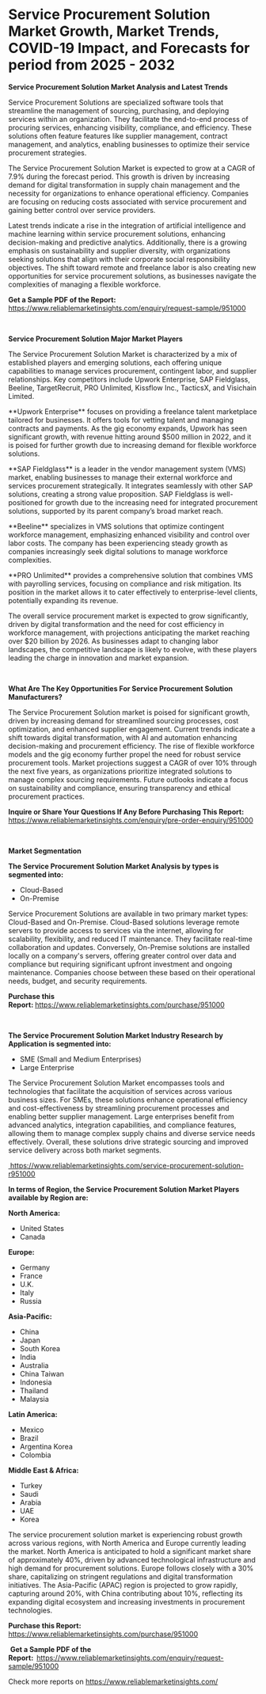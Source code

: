 <p><h1>Service Procurement Solution Market Growth, Market Trends, COVID-19 Impact, and Forecasts for period from 2025 - 2032</h1></p><p><strong>Service Procurement Solution Market Analysis and Latest Trends</strong></p>
<p><p>Service Procurement Solutions are specialized software tools that streamline the management of sourcing, purchasing, and deploying services within an organization. They facilitate the end-to-end process of procuring services, enhancing visibility, compliance, and efficiency. These solutions often feature features like supplier management, contract management, and analytics, enabling businesses to optimize their service procurement strategies.</p><p>The Service Procurement Solution Market is expected to grow at a CAGR of 7.9% during the forecast period. This growth is driven by increasing demand for digital transformation in supply chain management and the necessity for organizations to enhance operational efficiency. Companies are focusing on reducing costs associated with service procurement and gaining better control over service providers.</p><p>Latest trends indicate a rise in the integration of artificial intelligence and machine learning within service procurement solutions, enhancing decision-making and predictive analytics. Additionally, there is a growing emphasis on sustainability and supplier diversity, with organizations seeking solutions that align with their corporate social responsibility objectives. The shift toward remote and freelance labor is also creating new opportunities for service procurement solutions, as businesses navigate the complexities of managing a flexible workforce.</p></p>
<p><strong>Get a Sample PDF of the Report:&nbsp;</strong> <a href="https://www.reliablemarketinsights.com/enquiry/request-sample/951000?utm_campaign=2535&utm_medium=2&utm_source=Github&utm_content=ia&utm_term=08032025&utm_id=service-procurement-solution">https://www.reliablemarketinsights.com/enquiry/request-sample/951000</a></p>
<p>&nbsp;</p>
<p><strong>Service Procurement Solution Major Market Players</strong></p>
<p><p>The Service Procurement Solution Market is characterized by a mix of established players and emerging solutions, each offering unique capabilities to manage services procurement, contingent labor, and supplier relationships. Key competitors include Upwork Enterprise, SAP Fieldglass, Beeline, TargetRecruit, PRO Unlimited, Kissflow Inc., TacticsX, and Visichain Limited.</p><p>**Upwork Enterprise** focuses on providing a freelance talent marketplace tailored for businesses. It offers tools for vetting talent and managing contracts and payments. As the gig economy expands, Upwork has seen significant growth, with revenue hitting around $500 million in 2022, and it is poised for further growth due to increasing demand for flexible workforce solutions.</p><p>**SAP Fieldglass** is a leader in the vendor management system (VMS) market, enabling businesses to manage their external workforce and services procurement strategically. It integrates seamlessly with other SAP solutions, creating a strong value proposition. SAP Fieldglass is well-positioned for growth due to the increasing need for integrated procurement solutions, supported by its parent company’s broad market reach.</p><p>**Beeline** specializes in VMS solutions that optimize contingent workforce management, emphasizing enhanced visibility and control over labor costs. The company has been experiencing steady growth as companies increasingly seek digital solutions to manage workforce complexities.</p><p>**PRO Unlimited** provides a comprehensive solution that combines VMS with payrolling services, focusing on compliance and risk mitigation. Its position in the market allows it to cater effectively to enterprise-level clients, potentially expanding its revenue.</p><p>The overall service procurement market is expected to grow significantly, driven by digital transformation and the need for cost efficiency in workforce management, with projections anticipating the market reaching over $20 billion by 2026. As businesses adapt to changing labor landscapes, the competitive landscape is likely to evolve, with these players leading the charge in innovation and market expansion.</p></p>
<p>&nbsp;</p>
<p><strong>What Are The Key Opportunities For Service Procurement Solution Manufacturers?</strong></p>
<p><p>The Service Procurement Solution market is poised for significant growth, driven by increasing demand for streamlined sourcing processes, cost optimization, and enhanced supplier engagement. Current trends indicate a shift towards digital transformation, with AI and automation enhancing decision-making and procurement efficiency. The rise of flexible workforce models and the gig economy further propel the need for robust service procurement tools. Market projections suggest a CAGR of over 10% through the next five years, as organizations prioritize integrated solutions to manage complex sourcing requirements. Future outlooks indicate a focus on sustainability and compliance, ensuring transparency and ethical procurement practices.</p></p>
<p><strong>Inquire or Share Your Questions If Any Before Purchasing This Report:</strong> <a href="https://www.reliablemarketinsights.com/enquiry/pre-order-enquiry/951000?utm_campaign=2535&utm_medium=2&utm_source=Github&utm_content=ia&utm_term=08032025&utm_id=service-procurement-solution">https://www.reliablemarketinsights.com/enquiry/pre-order-enquiry/951000</a></p>
<p>&nbsp;</p>
<p><strong>Market Segmentation</strong></p>
<p><strong>The Service Procurement Solution Market Analysis by types is segmented into:</strong></p>
<p><ul><li>Cloud-Based</li><li>On-Premise</li></ul></p>
<p><p>Service Procurement Solutions are available in two primary market types: Cloud-Based and On-Premise. Cloud-Based solutions leverage remote servers to provide access to services via the internet, allowing for scalability, flexibility, and reduced IT maintenance. They facilitate real-time collaboration and updates. Conversely, On-Premise solutions are installed locally on a company's servers, offering greater control over data and compliance but requiring significant upfront investment and ongoing maintenance. Companies choose between these based on their operational needs, budget, and security requirements.</p></p>
<p><strong>Purchase this Report:&nbsp;</strong><a href="https://www.reliablemarketinsights.com/purchase/951000?utm_campaign=2535&utm_medium=2&utm_source=Github&utm_content=ia&utm_term=08032025&utm_id=service-procurement-solution">https://www.reliablemarketinsights.com/purchase/951000</a></p>
<p>&nbsp;</p>
<p><strong>The Service Procurement Solution Market Industry Research by Application is segmented into:</strong></p>
<p><ul><li>SME (Small and Medium Enterprises)</li><li>Large Enterprise</li></ul></p>
<p><p>The Service Procurement Solution Market encompasses tools and technologies that facilitate the acquisition of services across various business sizes. For SMEs, these solutions enhance operational efficiency and cost-effectiveness by streamlining procurement processes and enabling better supplier management. Large enterprises benefit from advanced analytics, integration capabilities, and compliance features, allowing them to manage complex supply chains and diverse service needs effectively. Overall, these solutions drive strategic sourcing and improved service delivery across both market segments.</p></p>
<p><a href="https://www.reliablemarketinsights.com/service-procurement-solution-r951000?utm_campaign=2535&utm_medium=2&utm_source=Github&utm_content=ia&utm_term=08032025&utm_id=service-procurement-solution">&nbsp;https://www.reliablemarketinsights.com/service-procurement-solution-r951000</a></p>
<p><strong>In terms of Region, the Service Procurement Solution Market Players available by Region are:</strong></p>
<p>
    <p> <strong> North America: </strong>
        <ul>
            <li>United States</li>
            <li>Canada</li>
        </ul>
        </p> 
    <p> <strong> Europe: </strong>
        <ul>
            <li>Germany</li>
            <li>France</li>
            <li>U.K.</li>
            <li>Italy</li>
            <li>Russia</li>
        </ul>
        </p> 
    <p> <strong> Asia-Pacific: </strong>
        <ul>
            <li>China</li>
            <li>Japan</li>
            <li>South Korea</li>
            <li>India</li>
            <li>Australia</li>
            <li>China Taiwan</li>
            <li>Indonesia</li>
            <li>Thailand</li>
            <li>Malaysia</li>
        </ul>
        </p> 
    <p> <strong> Latin America: </strong>
        <ul>
            <li>Mexico</li>
            <li>Brazil</li>
            <li>Argentina Korea</li>
            <li>Colombia</li>
        </ul>
        </p> 
    <p> <strong> Middle East & Africa: </strong>
        <ul>
            <li>Turkey</li>
            <li>Saudi</li>
            <li>Arabia</li>
            <li>UAE</li>
            <li>Korea</li>
        </ul>
    </p>
    </p>
<p><p>The service procurement solution market is experiencing robust growth across various regions, with North America and Europe currently leading the market. North America is anticipated to hold a significant market share of approximately 40%, driven by advanced technological infrastructure and high demand for procurement solutions. Europe follows closely with a 30% share, capitalizing on stringent regulations and digital transformation initiatives. The Asia-Pacific (APAC) region is projected to grow rapidly, capturing around 20%, with China contributing about 10%, reflecting its expanding digital ecosystem and increasing investments in procurement technologies.</p></p>
<p><strong>Purchase this Report: </strong><a href="https://www.reliablemarketinsights.com/purchase/951000?utm_campaign=2535&utm_medium=2&utm_source=Github&utm_content=ia&utm_term=08032025&utm_id=service-procurement-solution">https://www.reliablemarketinsights.com/purchase/951000</a></p>
<p>&nbsp;<strong>Get a Sample PDF of the Report:&nbsp;&nbsp;</strong><a href="https://www.reliablemarketinsights.com/enquiry/request-sample/951000?utm_campaign=2535&utm_medium=2&utm_source=Github&utm_content=ia&utm_term=08032025&utm_id=service-procurement-solution">https://www.reliablemarketinsights.com/enquiry/request-sample/951000</a></p>
<p><strong></strong></p>
<p>Check more reports on <a href="https://www.reliablemarketinsights.com/?utm_campaign=2535&utm_medium=2&utm_source=Github&utm_content=ia&utm_term=08032025&utm_id=service-procurement-solution">https://www.reliablemarketinsights.com/</a></p>